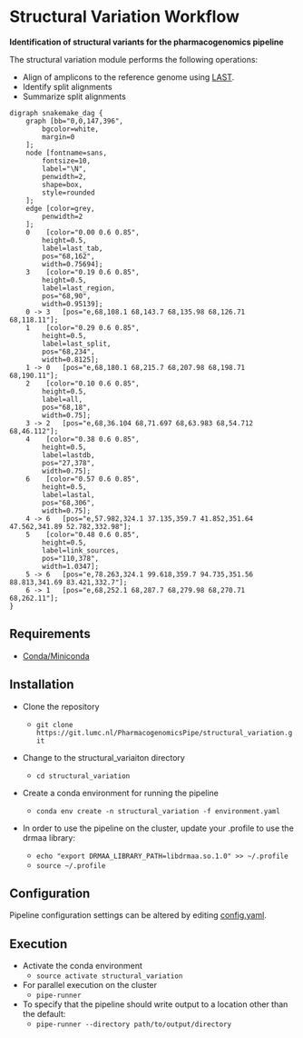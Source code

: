 # Structural Variation Workflow

**Identification of structural variants for the pharmacogenomics pipeline**  

The structural variation module performs the following  operations:  
- Align of amplicons to the reference genome using [LAST](http://last.cbrc.jp/).
- Identify split alignments
- Summarize split alignments

```plantuml
digraph snakemake_dag {
	graph [bb="0,0,147,396",
		bgcolor=white,
		margin=0
	];
	node [fontname=sans,
		fontsize=10,
		label="\N",
		penwidth=2,
		shape=box,
		style=rounded
	];
	edge [color=grey,
		penwidth=2
	];
	0	 [color="0.00 0.6 0.85",
		height=0.5,
		label=last_tab,
		pos="68,162",
		width=0.75694];
	3	 [color="0.19 0.6 0.85",
		height=0.5,
		label=last_region,
		pos="68,90",
		width=0.95139];
	0 -> 3	 [pos="e,68,108.1 68,143.7 68,135.98 68,126.71 68,118.11"];
	1	 [color="0.29 0.6 0.85",
		height=0.5,
		label=last_split,
		pos="68,234",
		width=0.8125];
	1 -> 0	 [pos="e,68,180.1 68,215.7 68,207.98 68,198.71 68,190.11"];
	2	 [color="0.10 0.6 0.85",
		height=0.5,
		label=all,
		pos="68,18",
		width=0.75];
	3 -> 2	 [pos="e,68,36.104 68,71.697 68,63.983 68,54.712 68,46.112"];
	4	 [color="0.38 0.6 0.85",
		height=0.5,
		label=lastdb,
		pos="27,378",
		width=0.75];
	6	 [color="0.57 0.6 0.85",
		height=0.5,
		label=lastal,
		pos="68,306",
		width=0.75];
	4 -> 6	 [pos="e,57.982,324.1 37.135,359.7 41.852,351.64 47.562,341.89 52.782,332.98"];
	5	 [color="0.48 0.6 0.85",
		height=0.5,
		label=link_sources,
		pos="110,378",
		width=1.0347];
	5 -> 6	 [pos="e,78.263,324.1 99.618,359.7 94.735,351.56 88.813,341.69 83.421,332.7"];
	6 -> 1	 [pos="e,68,252.1 68,287.7 68,279.98 68,270.71 68,262.11"];
}
```
 
## Requirements
- [Conda/Miniconda](https://conda.io/miniconda.html)  

## Installation
- Clone the repository
  - `git clone https://git.lumc.nl/PharmacogenomicsPipe/structural_variation.git`

- Change to the structural_variaiton directory
  - `cd structural_variation`

- Create a conda environment for running the pipeline
  - `conda env create -n structural_variation -f environment.yaml`

- In order to use the pipeline on the cluster, update your .profile to use the drmaa library:
  - `echo "export DRMAA_LIBRARY_PATH=libdrmaa.so.1.0" >> ~/.profile`
  - `source ~/.profile`

## Configuration
Pipeline configuration settings can be altered by editing [config.yaml](config.yaml).  

## Execution
- Activate the conda environment
  - `source activate structural_variation`
- For parallel execution on the cluster
  - `pipe-runner`
- To specify that the pipeline should write output to a location other than the default:
  - `pipe-runner --directory path/to/output/directory`
           
